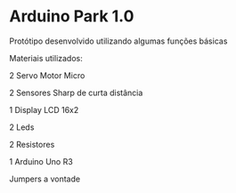 Arduino Park 1.0
=======

Protótipo desenvolvido utilizando algumas funções básicas

Materiais utilizados:

2 Servo Motor Micro

2 Sensores Sharp de curta distância

1 Display LCD 16x2

2 Leds

2 Resistores

1 Arduino Uno R3

Jumpers a vontade
